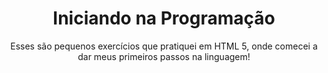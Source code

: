 <h1 align="center"> Iniciando na Programação</h1>
<p align="center"> Esses são pequenos exercícios que pratiquei em HTML 5, onde comecei a dar meus primeiros passos na linguagem!</p>
